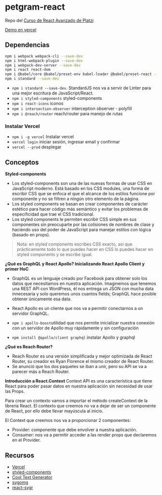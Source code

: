 # petgram-react
Repo del [Curso de React Avanzado de Platzi](https://platzi.com/clases/react-avanzado/)

[Demo en vercel](https://petgram-hectormoreira.vercel.app/)

## Dependencias
```sh
npm i webpack webpack-cli --save-dev
npm i html-webpack-plugin --save-dev
npm i webpack-dev-server --save-dev
npm i react react-dom
npm i @babel/core @babel/preset-env babel-loader @babel/preset-react --save-dev
npm i standard --save-dev
```
- `npm i standard --save-dev`. StandardJS nos va a servir de Linter para una mejor escritura de JavaScript/React.
- `npm i styled-components` styled-components
- `npm i react-icons` iconos
- `npm i intersection-observer` interception observer - polyfill
- `npm i @reach/router` reach/router para manejo de rutas

### Instalar Vercel
- `npm i -g vercel` Instalar vercel 
- `vercel login` iniciar sesión, ingresar email y confirmar
- `vercel --prod` desplegar

## Conceptos
**Styled-components**
- Los styled-components son una de las nuevas formas de usar CSS en JavaScript moderno. Está basado en los CSS modules, una forma de escribir CSS que se enfoca el que el alcance de los estilos funcione por componente y no se filtren a ningún otro elemento de la página.
- Los styled components se basan en crear componentes de carácter estético para hacer código más semántico y evitar los problemas de especificidad que trae el CSS tradicional.
- Los styled components le permiten escribir CSS simple en sus componentes sin preocuparte por las colisiones de nombres de clase y haciendo uso del poder de JavaScript para manejar estilos con lógica (basado en props).
>Nota: en styled components escribes CSS exacto, así que prácticamente todo lo que puedes hacer en CSS lo puedes hacer en styled components y se escribe igual.

**¿Qué es GraphQL y React Apollo? Inicializando React Apollo Client y primer HoC**
- GraphQL es un lenguaje creado por Facebook para obtener solo los datos que necesitamos en nuestra aplicación. Imaginemos que tenemos una REST API con WordPress, él nos entrega un JSON con mucha data innecesaria y solo queremos unos cuantos fields; GraphQL hace posible obtener únicamente esa data.

- React Apollo es un cliente que nos va a permitir conectarnos a un servidor GraphQL.

- `npm i apollo-boost`utilidad que nos permite inicializar nuestra conexión con un servidor de Apollo muy rápidamente y sin configuración
- `npm install @apollo/client graphql` instalar Apollo y graphql

**¿Qué es Reach Router?**
- Reach Router es una versión simplificada y mejor optimizada de React Router, su creador es Ryan Florence el mismo creador de React Router.
- Se anunció que los dos paquetes se iban a unir, pero su API se va a parecer más a Reach Router.

**Introducción a React.Context**
Context API es una característica que tiene React para poder pasar datos en nuestra aplicación sin necesidad de usar las Props.

Para crear un contexto vamos a importar el método createContext de la librería React. El contexto que creemos no va a dejar de ser un componente de React, por ello debe llevar mayúscula al inicio.

El Context que creemos nos va a proporcionar 2 componentes:

- Provider: componente que debe envolver a nuestra aplicación.
- Consumer: nos va a permitir acceder a las render props que declaremos en el Provider.





## Recursos
- [Vercel](https://vercel.com/docs)
- [styled-components](https://styled-components.com/)
- [Cool Text Generator](https://maketext.io/)
- [svgomg](https://jakearchibald.github.io/svgomg/)
- [react-svgr](https://react-svgr.com/playground/)
